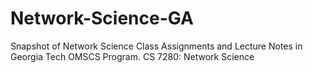 # Network-Science-GA
Snapshot of Network Science Class Assignments and Lecture Notes in Georgia Tech OMSCS Program.
CS 7280: Network Science



